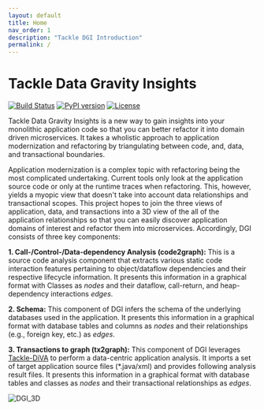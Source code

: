 ```yaml
---
layout: default
title: Home
nav_order: 1
description: "Tackle DGI Introduction"
permalink: /
---
```


# Tackle Data Gravity Insights

[![Build Status](https://github.com/konveyor/tackle-data-gravity-insights/actions/workflows/ci-build.yml/badge.svg)](https://github.com/konveyor/tackle-data-gravity-insights/actions)
[![PyPI version](https://badge.fury.io/py/tackle-dgi.svg)](https://badge.fury.io/py/tackle-dgi)
[![License](https://img.shields.io/badge/License-Apache_2.0-blue.svg)](https://opensource.org/licenses/Apache-2.0)

Tackle Data Gravity Insights is a new way to gain insights into your monolithic application code so that you can better refactor it into domain driven microservices. It takes a wholistic approach to application modernization and refactoring by triangulating between code, and, data, and transactional boundaries.

Application modernization is a complex topic with refactoring being the most complicated undertaking. Current tools only look at the application source code or only at the runtime traces when refactoring. This, however, yields a myopic view that doesn't take into account data relationships and transactional scopes. This project hopes to join the three views of application, data, and transactions into a 3D view of the all of the application relationships so that you can easily discover application domains of interest and refactor them into microservices. Accordingly, DGI consists of three key components:

**1. Call-/Control-/Data-dependency Analysis (code2graph):** This is a source code analysis component that extracts various static code interaction features pertaining to object/dataflow dependencies and their respective lifecycle information. It presents this information in a graphical format with Classes as _nodes_ and their dataflow, call-return, and heap-dependency interactions _edges_.

**2. Schema:** This component of DGI infers the schema of the underlying databases used in the application. It presents this information in a graphical format with database tables and columns as _nodes_ and their relationships (e.g., foreign key, etc.) as _edges_.

**3. Transactions to graph (tx2graph):** This component of DGI leverages [Tackle-DiVA](https://github.com/konveyor/tackle-diva) to perform a data-centric application analysis. It imports a set of target application source files (*.java/xml) and provides following analysis result files. It presents this information in a graphical format with database tables and classes as _nodes_ and their transactional relationships as _edges_.

![DGI_3D](../assets/images/DGI_3D.png)
